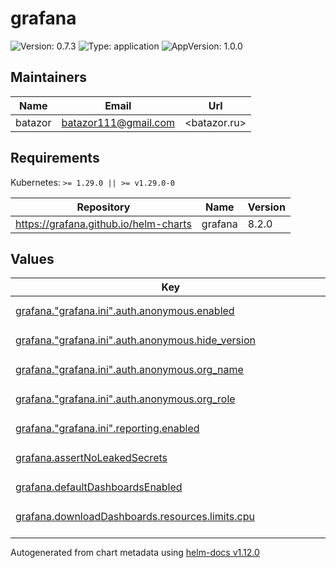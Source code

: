 # grafana

![Version: 0.7.3](https://img.shields.io/badge/Version-0.7.3-informational?style=flat-square) ![Type: application](https://img.shields.io/badge/Type-application-informational?style=flat-square) ![AppVersion: 1.0.0](https://img.shields.io/badge/AppVersion-1.0.0-informational?style=flat-square)

## Maintainers

| Name | Email | Url |
| ---- | ------ | --- |
| batazor | <batazor111@gmail.com> | <batazor.ru> |

## Requirements

Kubernetes: `>= 1.29.0 || >= v1.29.0-0`

| Repository | Name | Version |
|------------|------|---------|
| https://grafana.github.io/helm-charts | grafana | 8.2.0 |

## Values

<table height="400px" >
	<thead>
		<th>Key</th>
		<th>Type</th>
		<th>Default</th>
		<th>Description</th>
	</thead>
	<tbody>
		<tr>
			<td id="grafana--"grafana--ini"--auth--anonymous--enabled"><a href="./values.yaml#L194">grafana."grafana.ini".auth.anonymous.enabled</a></td>
			<td>
bool
</td>
			<td>
				<div style="max-width: 300px;">
<pre lang="json">
true
</pre>
</div>
			</td>
			<td></td>
		</tr>
		<tr>
			<td id="grafana--"grafana--ini"--auth--anonymous--hide_version"><a href="./values.yaml#L203">grafana."grafana.ini".auth.anonymous.hide_version</a></td>
			<td>
bool
</td>
			<td>
				<div style="max-width: 300px;">
<pre lang="json">
true
</pre>
</div>
			</td>
			<td></td>
		</tr>
		<tr>
			<td id="grafana--"grafana--ini"--auth--anonymous--org_name"><a href="./values.yaml#L197">grafana."grafana.ini".auth.anonymous.org_name</a></td>
			<td>
string
</td>
			<td>
				<div style="max-width: 300px;">
<pre lang="json">
"Main Org."
</pre>
</div>
			</td>
			<td></td>
		</tr>
		<tr>
			<td id="grafana--"grafana--ini"--auth--anonymous--org_role"><a href="./values.yaml#L200">grafana."grafana.ini".auth.anonymous.org_role</a></td>
			<td>
string
</td>
			<td>
				<div style="max-width: 300px;">
<pre lang="json">
"Viewer"
</pre>
</div>
			</td>
			<td></td>
		</tr>
		<tr>
			<td id="grafana--"grafana--ini"--reporting--enabled"><a href="./values.yaml#L190">grafana."grafana.ini".reporting.enabled</a></td>
			<td>
bool
</td>
			<td>
				<div style="max-width: 300px;">
<pre lang="json">
true
</pre>
</div>
			</td>
			<td></td>
		</tr>
		<tr>
			<td id="grafana--assertNoLeakedSecrets"><a href="./values.yaml#L18">grafana.assertNoLeakedSecrets</a></td>
			<td>
bool
</td>
			<td>
				<div style="max-width: 300px;">
<pre lang="json">
false
</pre>
</div>
			</td>
			<td></td>
		</tr>
		<tr>
			<td id="grafana--defaultDashboardsEnabled"><a href="./values.yaml#L22">grafana.defaultDashboardsEnabled</a></td>
			<td>
bool
</td>
			<td>
				<div style="max-width: 300px;">
<pre lang="json">
true
</pre>
</div>
			</td>
			<td></td>
		</tr>
		<tr>
			<td id="grafana--downloadDashboards--resources--limits--cpu"><a href="./values.yaml#L173">grafana.downloadDashboards.resources.limits.cpu</a></td>
			<td>
string
</td>
			<td>
				<div style="max-width: 300px;">
<pre lang="json">
"100m"
</pre>
</div>
			</td>
			<td></td>
		</tr>
		<tr>
			<td id="grafana--downloadDashboards--resources--limits--memory"><a href="./values.yaml#L174">grafana.downloadDashboards.resources.limits.memory</a></td>
			<td>
string
</td>
			<td>
				<div style="max-width: 300px;">
<pre lang="json">
"128Mi"
</pre>
</div>
			</td>
			<td></td>
		</tr>
		<tr>
			<td id="grafana--downloadDashboards--resources--requests--cpu"><a href="./values.yaml#L176">grafana.downloadDashboards.resources.requests.cpu</a></td>
			<td>
string
</td>
			<td>
				<div style="max-width: 300px;">
<pre lang="json">
"25m"
</pre>
</div>
			</td>
			<td></td>
		</tr>
		<tr>
			<td id="grafana--downloadDashboards--resources--requests--memory"><a href="./values.yaml#L177">grafana.downloadDashboards.resources.requests.memory</a></td>
			<td>
string
</td>
			<td>
				<div style="max-width: 300px;">
<pre lang="json">
"64Mi"
</pre>
</div>
			</td>
			<td></td>
		</tr>
		<tr>
			<td id="grafana--enabled"><a href="./values.yaml#L7">grafana.enabled</a></td>
			<td>
bool
</td>
			<td>
				<div style="max-width: 300px;">
<pre lang="json">
true
</pre>
</div>
			</td>
			<td></td>
		</tr>
		<tr>
			<td id="grafana--env--GF_DIAGNOSTICS_PROFILING_ADDR"><a href="./values.yaml#L95">grafana.env.GF_DIAGNOSTICS_PROFILING_ADDR</a></td>
			<td>
string
</td>
			<td>
				<div style="max-width: 300px;">
<pre lang="json">
"0.0.0.0"
</pre>
</div>
			</td>
			<td></td>
		</tr>
		<tr>
			<td id="grafana--env--GF_DIAGNOSTICS_PROFILING_ENABLED"><a href="./values.yaml#L94">grafana.env.GF_DIAGNOSTICS_PROFILING_ENABLED</a></td>
			<td>
bool
</td>
			<td>
				<div style="max-width: 300px;">
<pre lang="json">
true
</pre>
</div>
			</td>
			<td></td>
		</tr>
		<tr>
			<td id="grafana--env--GF_DIAGNOSTICS_PROFILING_PORT"><a href="./values.yaml#L96">grafana.env.GF_DIAGNOSTICS_PROFILING_PORT</a></td>
			<td>
int
</td>
			<td>
				<div style="max-width: 300px;">
<pre lang="json">
6060
</pre>
</div>
			</td>
			<td></td>
		</tr>
		<tr>
			<td id="grafana--env--GF_FEATURE_TOGGLES_ENABLE"><a href="./values.yaml#L93">grafana.env.GF_FEATURE_TOGGLES_ENABLE</a></td>
			<td>
string
</td>
			<td>
				<div style="max-width: 300px;">
<pre lang="json">
"flameGraph,traceToProfiles,accessControlOnCall"
</pre>
</div>
			</td>
			<td></td>
		</tr>
		<tr>
			<td id="grafana--extraContainerVolumes[0]--emptyDir"><a href="./values.yaml#L164">grafana.extraContainerVolumes[0].emptyDir</a></td>
			<td>
object
</td>
			<td>
				<div style="max-width: 300px;">
<pre lang="json">
{}
</pre>
</div>
			</td>
			<td></td>
		</tr>
		<tr>
			<td id="grafana--extraContainerVolumes[0]--name"><a href="./values.yaml#L163">grafana.extraContainerVolumes[0].name</a></td>
			<td>
string
</td>
			<td>
				<div style="max-width: 300px;">
<pre lang="json">
"grafana-plugins"
</pre>
</div>
			</td>
			<td></td>
		</tr>
		<tr>
			<td id="grafana--extraInitContainers[0]--args[0]"><a href="./values.yaml#L140">grafana.extraInitContainers[0].args[0]</a></td>
			<td>
string
</td>
			<td>
				<div style="max-width: 300px;">
<pre lang="json">
"# Get pluginName zip\ncurl -L \\\n-H \"Accept: application/octet-stream\" \\\n-o /tmp/grafana-lokiexplore-app-latest.zip \\\nhttps://storage.googleapis.com/integration-artifacts/grafana-lokiexplore-app/grafana-lokiexplore-app-latest.zip --insecure\n\n# Unzip pluginName where grafana read plugins\nunzip /tmp/grafana-lokiexplore-app-latest.zip -d /var/lib/grafana/plugins\n"
</pre>
</div>
			</td>
			<td></td>
		</tr>
		<tr>
			<td id="grafana--extraInitContainers[0]--command[0]"><a href="./values.yaml#L138">grafana.extraInitContainers[0].command[0]</a></td>
			<td>
string
</td>
			<td>
				<div style="max-width: 300px;">
<pre lang="json">
"sh"
</pre>
</div>
			</td>
			<td></td>
		</tr>
		<tr>
			<td id="grafana--extraInitContainers[0]--command[1]"><a href="./values.yaml#L138">grafana.extraInitContainers[0].command[1]</a></td>
			<td>
string
</td>
			<td>
				<div style="max-width: 300px;">
<pre lang="json">
"-c"
</pre>
</div>
			</td>
			<td></td>
		</tr>
		<tr>
			<td id="grafana--extraInitContainers[0]--image"><a href="./values.yaml#L137">grafana.extraInitContainers[0].image</a></td>
			<td>
string
</td>
			<td>
				<div style="max-width: 300px;">
<pre lang="json">
"quay.io/curl/curl:latest"
</pre>
</div>
			</td>
			<td></td>
		</tr>
		<tr>
			<td id="grafana--extraInitContainers[0]--name"><a href="./values.yaml#L136">grafana.extraInitContainers[0].name</a></td>
			<td>
string
</td>
			<td>
				<div style="max-width: 300px;">
<pre lang="json">
"plugin-init"
</pre>
</div>
			</td>
			<td></td>
		</tr>
		<tr>
			<td id="grafana--extraInitContainers[0]--resources--limits--cpu"><a href="./values.yaml#L152">grafana.extraInitContainers[0].resources.limits.cpu</a></td>
			<td>
string
</td>
			<td>
				<div style="max-width: 300px;">
<pre lang="json">
"100m"
</pre>
</div>
			</td>
			<td></td>
		</tr>
		<tr>
			<td id="grafana--extraInitContainers[0]--resources--limits--memory"><a href="./values.yaml#L153">grafana.extraInitContainers[0].resources.limits.memory</a></td>
			<td>
string
</td>
			<td>
				<div style="max-width: 300px;">
<pre lang="json">
"128Mi"
</pre>
</div>
			</td>
			<td></td>
		</tr>
		<tr>
			<td id="grafana--extraInitContainers[0]--resources--requests--cpu"><a href="./values.yaml#L155">grafana.extraInitContainers[0].resources.requests.cpu</a></td>
			<td>
string
</td>
			<td>
				<div style="max-width: 300px;">
<pre lang="json">
"25m"
</pre>
</div>
			</td>
			<td></td>
		</tr>
		<tr>
			<td id="grafana--extraInitContainers[0]--resources--requests--memory"><a href="./values.yaml#L156">grafana.extraInitContainers[0].resources.requests.memory</a></td>
			<td>
string
</td>
			<td>
				<div style="max-width: 300px;">
<pre lang="json">
"64Mi"
</pre>
</div>
			</td>
			<td></td>
		</tr>
		<tr>
			<td id="grafana--extraInitContainers[0]--volumeMounts[0]--mountPath"><a href="./values.yaml#L160">grafana.extraInitContainers[0].volumeMounts[0].mountPath</a></td>
			<td>
string
</td>
			<td>
				<div style="max-width: 300px;">
<pre lang="json">
"/var/lib/grafana/plugins"
</pre>
</div>
			</td>
			<td></td>
		</tr>
		<tr>
			<td id="grafana--extraInitContainers[0]--volumeMounts[0]--name"><a href="./values.yaml#L159">grafana.extraInitContainers[0].volumeMounts[0].name</a></td>
			<td>
string
</td>
			<td>
				<div style="max-width: 300px;">
<pre lang="json">
"grafana-plugins"
</pre>
</div>
			</td>
			<td></td>
		</tr>
		<tr>
			<td id="grafana--extraVolumeMounts[0]--mountPath"><a href="./values.yaml#L168">grafana.extraVolumeMounts[0].mountPath</a></td>
			<td>
string
</td>
			<td>
				<div style="max-width: 300px;">
<pre lang="json">
"/var/lib/grafana/plugins"
</pre>
</div>
			</td>
			<td></td>
		</tr>
		<tr>
			<td id="grafana--extraVolumeMounts[0]--name"><a href="./values.yaml#L167">grafana.extraVolumeMounts[0].name</a></td>
			<td>
string
</td>
			<td>
				<div style="max-width: 300px;">
<pre lang="json">
"grafana-plugins"
</pre>
</div>
			</td>
			<td></td>
		</tr>
		<tr>
			<td id="grafana--imageRenderer--enabled"><a href="./values.yaml#L51">grafana.imageRenderer.enabled</a></td>
			<td>
bool
</td>
			<td>
				<div style="max-width: 300px;">
<pre lang="json">
true
</pre>
</div>
			</td>
			<td></td>
		</tr>
		<tr>
			<td id="grafana--imageRenderer--resources--limits--cpu"><a href="./values.yaml#L68">grafana.imageRenderer.resources.limits.cpu</a></td>
			<td>
string
</td>
			<td>
				<div style="max-width: 300px;">
<pre lang="json">
"300m"
</pre>
</div>
			</td>
			<td></td>
		</tr>
		<tr>
			<td id="grafana--imageRenderer--resources--limits--memory"><a href="./values.yaml#L69">grafana.imageRenderer.resources.limits.memory</a></td>
			<td>
string
</td>
			<td>
				<div style="max-width: 300px;">
<pre lang="json">
"256Mi"
</pre>
</div>
			</td>
			<td></td>
		</tr>
		<tr>
			<td id="grafana--imageRenderer--resources--requests--cpu"><a href="./values.yaml#L71">grafana.imageRenderer.resources.requests.cpu</a></td>
			<td>
string
</td>
			<td>
				<div style="max-width: 300px;">
<pre lang="json">
"25m"
</pre>
</div>
			</td>
			<td></td>
		</tr>
		<tr>
			<td id="grafana--imageRenderer--resources--requests--memory"><a href="./values.yaml#L72">grafana.imageRenderer.resources.requests.memory</a></td>
			<td>
string
</td>
			<td>
				<div style="max-width: 300px;">
<pre lang="json">
"64Mi"
</pre>
</div>
			</td>
			<td></td>
		</tr>
		<tr>
			<td id="grafana--imageRenderer--revisionHistoryLimit"><a href="./values.yaml#L53">grafana.imageRenderer.revisionHistoryLimit</a></td>
			<td>
int
</td>
			<td>
				<div style="max-width: 300px;">
<pre lang="json">
2
</pre>
</div>
			</td>
			<td></td>
		</tr>
		<tr>
			<td id="grafana--imageRenderer--securityContext--fsGroup"><a href="./values.yaml#L59">grafana.imageRenderer.securityContext.fsGroup</a></td>
			<td>
int
</td>
			<td>
				<div style="max-width: 300px;">
<pre lang="json">
472
</pre>
</div>
			</td>
			<td></td>
		</tr>
		<tr>
			<td id="grafana--imageRenderer--securityContext--runAsGroup"><a href="./values.yaml#L58">grafana.imageRenderer.securityContext.runAsGroup</a></td>
			<td>
int
</td>
			<td>
				<div style="max-width: 300px;">
<pre lang="json">
472
</pre>
</div>
			</td>
			<td></td>
		</tr>
		<tr>
			<td id="grafana--imageRenderer--securityContext--runAsNonRoot"><a href="./values.yaml#L56">grafana.imageRenderer.securityContext.runAsNonRoot</a></td>
			<td>
bool
</td>
			<td>
				<div style="max-width: 300px;">
<pre lang="json">
true
</pre>
</div>
			</td>
			<td></td>
		</tr>
		<tr>
			<td id="grafana--imageRenderer--securityContext--runAsUser"><a href="./values.yaml#L57">grafana.imageRenderer.securityContext.runAsUser</a></td>
			<td>
int
</td>
			<td>
				<div style="max-width: 300px;">
<pre lang="json">
472
</pre>
</div>
			</td>
			<td></td>
		</tr>
		<tr>
			<td id="grafana--imageRenderer--serviceMonitor--enabled"><a href="./values.yaml#L62">grafana.imageRenderer.serviceMonitor.enabled</a></td>
			<td>
bool
</td>
			<td>
				<div style="max-width: 300px;">
<pre lang="json">
true
</pre>
</div>
			</td>
			<td></td>
		</tr>
		<tr>
			<td id="grafana--imageRenderer--serviceMonitor--interval"><a href="./values.yaml#L64">grafana.imageRenderer.serviceMonitor.interval</a></td>
			<td>
string
</td>
			<td>
				<div style="max-width: 300px;">
<pre lang="json">
"1m"
</pre>
</div>
			</td>
			<td></td>
		</tr>
		<tr>
			<td id="grafana--imageRenderer--serviceMonitor--selfMonitor"><a href="./values.yaml#L63">grafana.imageRenderer.serviceMonitor.selfMonitor</a></td>
			<td>
bool
</td>
			<td>
				<div style="max-width: 300px;">
<pre lang="json">
true
</pre>
</div>
			</td>
			<td></td>
		</tr>
		<tr>
			<td id="grafana--ingress--annotations--"cert-manager--io/cluster-issuer""><a href="./values.yaml#L78">grafana.ingress.annotations."cert-manager.io/cluster-issuer"</a></td>
			<td>
string
</td>
			<td>
				<div style="max-width: 300px;">
<pre lang="json">
"cert-manager-production"
</pre>
</div>
			</td>
			<td></td>
		</tr>
		<tr>
			<td id="grafana--ingress--annotations--"nginx--ingress--kubernetes--io/enable-opentelemetry""><a href="./values.yaml#L80">grafana.ingress.annotations."nginx.ingress.kubernetes.io/enable-opentelemetry"</a></td>
			<td>
string
</td>
			<td>
				<div style="max-width: 300px;">
<pre lang="json">
"true"
</pre>
</div>
			</td>
			<td></td>
		</tr>
		<tr>
			<td id="grafana--ingress--annotations--"nginx--ingress--kubernetes--io/enable-owasp-core-rules""><a href="./values.yaml#L79">grafana.ingress.annotations."nginx.ingress.kubernetes.io/enable-owasp-core-rules"</a></td>
			<td>
string
</td>
			<td>
				<div style="max-width: 300px;">
<pre lang="json">
"true"
</pre>
</div>
			</td>
			<td></td>
		</tr>
		<tr>
			<td id="grafana--ingress--enabled"><a href="./values.yaml#L75">grafana.ingress.enabled</a></td>
			<td>
bool
</td>
			<td>
				<div style="max-width: 300px;">
<pre lang="json">
true
</pre>
</div>
			</td>
			<td></td>
		</tr>
		<tr>
			<td id="grafana--ingress--hosts[0]"><a href="./values.yaml#L83">grafana.ingress.hosts[0]</a></td>
			<td>
string
</td>
			<td>
				<div style="max-width: 300px;">
<pre lang="json">
"grafana.shortlink.best"
</pre>
</div>
			</td>
			<td></td>
		</tr>
		<tr>
			<td id="grafana--ingress--path"><a href="./values.yaml#L85">grafana.ingress.path</a></td>
			<td>
string
</td>
			<td>
				<div style="max-width: 300px;">
<pre lang="json">
"/"
</pre>
</div>
			</td>
			<td></td>
		</tr>
		<tr>
			<td id="grafana--ingress--tls[0]--hosts[0]"><a href="./values.yaml#L90">grafana.ingress.tls[0].hosts[0]</a></td>
			<td>
string
</td>
			<td>
				<div style="max-width: 300px;">
<pre lang="json">
"grafana.shortlink.best"
</pre>
</div>
			</td>
			<td></td>
		</tr>
		<tr>
			<td id="grafana--ingress--tls[0]--secretName"><a href="./values.yaml#L88">grafana.ingress.tls[0].secretName</a></td>
			<td>
string
</td>
			<td>
				<div style="max-width: 300px;">
<pre lang="json">
"grafana-ingress-tls"
</pre>
</div>
			</td>
			<td></td>
		</tr>
		<tr>
			<td id="grafana--initChownData--resources--limits--cpu"><a href="./values.yaml#L182">grafana.initChownData.resources.limits.cpu</a></td>
			<td>
string
</td>
			<td>
				<div style="max-width: 300px;">
<pre lang="json">
"100m"
</pre>
</div>
			</td>
			<td></td>
		</tr>
		<tr>
			<td id="grafana--initChownData--resources--limits--memory"><a href="./values.yaml#L183">grafana.initChownData.resources.limits.memory</a></td>
			<td>
string
</td>
			<td>
				<div style="max-width: 300px;">
<pre lang="json">
"128Mi"
</pre>
</div>
			</td>
			<td></td>
		</tr>
		<tr>
			<td id="grafana--initChownData--resources--requests--cpu"><a href="./values.yaml#L185">grafana.initChownData.resources.requests.cpu</a></td>
			<td>
string
</td>
			<td>
				<div style="max-width: 300px;">
<pre lang="json">
"25m"
</pre>
</div>
			</td>
			<td></td>
		</tr>
		<tr>
			<td id="grafana--initChownData--resources--requests--memory"><a href="./values.yaml#L186">grafana.initChownData.resources.requests.memory</a></td>
			<td>
string
</td>
			<td>
				<div style="max-width: 300px;">
<pre lang="json">
"64Mi"
</pre>
</div>
			</td>
			<td></td>
		</tr>
		<tr>
			<td id="grafana--namespaceOverride"><a href="./values.yaml#L8">grafana.namespaceOverride</a></td>
			<td>
string
</td>
			<td>
				<div style="max-width: 300px;">
<pre lang="json">
""
</pre>
</div>
			</td>
			<td></td>
		</tr>
		<tr>
			<td id="grafana--persistence--enabled"><a href="./values.yaml#L35">grafana.persistence.enabled</a></td>
			<td>
bool
</td>
			<td>
				<div style="max-width: 300px;">
<pre lang="json">
true
</pre>
</div>
			</td>
			<td></td>
		</tr>
		<tr>
			<td id="grafana--persistence--inMemory--enabled"><a href="./values.yaml#L38">grafana.persistence.inMemory.enabled</a></td>
			<td>
bool
</td>
			<td>
				<div style="max-width: 300px;">
<pre lang="json">
true
</pre>
</div>
			</td>
			<td></td>
		</tr>
		<tr>
			<td id="grafana--persistence--storageClassName"><a href="./values.yaml#L36">grafana.persistence.storageClassName</a></td>
			<td>
string
</td>
			<td>
				<div style="max-width: 300px;">
<pre lang="json">
"local-path"
</pre>
</div>
			</td>
			<td></td>
		</tr>
		<tr>
			<td id="grafana--plugins[0]"><a href="./values.yaml#L130">grafana.plugins[0]</a></td>
			<td>
string
</td>
			<td>
				<div style="max-width: 300px;">
<pre lang="json">
"grafana-polystat-panel"
</pre>
</div>
			</td>
			<td></td>
		</tr>
		<tr>
			<td id="grafana--plugins[1]"><a href="./values.yaml#L131">grafana.plugins[1]</a></td>
			<td>
string
</td>
			<td>
				<div style="max-width: 300px;">
<pre lang="json">
"grafana-oncall-app"
</pre>
</div>
			</td>
			<td></td>
		</tr>
		<tr>
			<td id="grafana--plugins[2]"><a href="./values.yaml#L132">grafana.plugins[2]</a></td>
			<td>
string
</td>
			<td>
				<div style="max-width: 300px;">
<pre lang="json">
"cloudflare-app"
</pre>
</div>
			</td>
			<td></td>
		</tr>
		<tr>
			<td id="grafana--plugins[3]"><a href="./values.yaml#L133">grafana.plugins[3]</a></td>
			<td>
string
</td>
			<td>
				<div style="max-width: 300px;">
<pre lang="json">
"hamedkarbasi93-kafka-datasource"
</pre>
</div>
			</td>
			<td></td>
		</tr>
		<tr>
			<td id="grafana--podAnnotations--"pyroscope--grafana--com/port""><a href="./values.yaml#L12">grafana.podAnnotations."pyroscope.grafana.com/port"</a></td>
			<td>
string
</td>
			<td>
				<div style="max-width: 300px;">
<pre lang="json">
"6060"
</pre>
</div>
			</td>
			<td></td>
		</tr>
		<tr>
			<td id="grafana--podAnnotations--"pyroscope--grafana--com/scrape""><a href="./values.yaml#L11">grafana.podAnnotations."pyroscope.grafana.com/scrape"</a></td>
			<td>
string
</td>
			<td>
				<div style="max-width: 300px;">
<pre lang="json">
"true"
</pre>
</div>
			</td>
			<td></td>
		</tr>
		<tr>
			<td id="grafana--resources--limits--cpu"><a href="./values.yaml#L28">grafana.resources.limits.cpu</a></td>
			<td>
string
</td>
			<td>
				<div style="max-width: 300px;">
<pre lang="json">
"300m"
</pre>
</div>
			</td>
			<td></td>
		</tr>
		<tr>
			<td id="grafana--resources--limits--memory"><a href="./values.yaml#L29">grafana.resources.limits.memory</a></td>
			<td>
string
</td>
			<td>
				<div style="max-width: 300px;">
<pre lang="json">
"256Mi"
</pre>
</div>
			</td>
			<td></td>
		</tr>
		<tr>
			<td id="grafana--resources--requests--cpu"><a href="./values.yaml#L31">grafana.resources.requests.cpu</a></td>
			<td>
string
</td>
			<td>
				<div style="max-width: 300px;">
<pre lang="json">
"100m"
</pre>
</div>
			</td>
			<td></td>
		</tr>
		<tr>
			<td id="grafana--resources--requests--memory"><a href="./values.yaml#L32">grafana.resources.requests.memory</a></td>
			<td>
string
</td>
			<td>
				<div style="max-width: 300px;">
<pre lang="json">
"128Mi"
</pre>
</div>
			</td>
			<td></td>
		</tr>
		<tr>
			<td id="grafana--revisionHistoryLimit"><a href="./values.yaml#L40">grafana.revisionHistoryLimit</a></td>
			<td>
int
</td>
			<td>
				<div style="max-width: 300px;">
<pre lang="json">
2
</pre>
</div>
			</td>
			<td></td>
		</tr>
		<tr>
			<td id="grafana--serviceMonitor--enabled"><a href="./values.yaml#L43">grafana.serviceMonitor.enabled</a></td>
			<td>
bool
</td>
			<td>
				<div style="max-width: 300px;">
<pre lang="json">
true
</pre>
</div>
			</td>
			<td></td>
		</tr>
		<tr>
			<td id="grafana--serviceMonitor--interval"><a href="./values.yaml#L45">grafana.serviceMonitor.interval</a></td>
			<td>
string
</td>
			<td>
				<div style="max-width: 300px;">
<pre lang="json">
"1m"
</pre>
</div>
			</td>
			<td></td>
		</tr>
		<tr>
			<td id="grafana--serviceMonitor--labels--release"><a href="./values.yaml#L48">grafana.serviceMonitor.labels.release</a></td>
			<td>
string
</td>
			<td>
				<div style="max-width: 300px;">
<pre lang="json">
"prometheus-operator"
</pre>
</div>
			</td>
			<td></td>
		</tr>
		<tr>
			<td id="grafana--serviceMonitor--selfMonitor"><a href="./values.yaml#L44">grafana.serviceMonitor.selfMonitor</a></td>
			<td>
bool
</td>
			<td>
				<div style="max-width: 300px;">
<pre lang="json">
true
</pre>
</div>
			</td>
			<td></td>
		</tr>
		<tr>
			<td id="grafana--sidecar--alerts--enabled"><a href="./values.yaml#L100">grafana.sidecar.alerts.enabled</a></td>
			<td>
bool
</td>
			<td>
				<div style="max-width: 300px;">
<pre lang="json">
true
</pre>
</div>
			</td>
			<td></td>
		</tr>
		<tr>
			<td id="grafana--sidecar--alerts--searchNamespace"><a href="./values.yaml#L101">grafana.sidecar.alerts.searchNamespace</a></td>
			<td>
string
</td>
			<td>
				<div style="max-width: 300px;">
<pre lang="json">
"ALL"
</pre>
</div>
			</td>
			<td></td>
		</tr>
		<tr>
			<td id="grafana--sidecar--dashboards--defaultFolderName"><a href="./values.yaml#L104">grafana.sidecar.dashboards.defaultFolderName</a></td>
			<td>
string
</td>
			<td>
				<div style="max-width: 300px;">
<pre lang="json">
"General"
</pre>
</div>
			</td>
			<td></td>
		</tr>
		<tr>
			<td id="grafana--sidecar--dashboards--enabled"><a href="./values.yaml#L103">grafana.sidecar.dashboards.enabled</a></td>
			<td>
bool
</td>
			<td>
				<div style="max-width: 300px;">
<pre lang="json">
true
</pre>
</div>
			</td>
			<td></td>
		</tr>
		<tr>
			<td id="grafana--sidecar--dashboards--folder"><a href="./values.yaml#L106">grafana.sidecar.dashboards.folder</a></td>
			<td>
string
</td>
			<td>
				<div style="max-width: 300px;">
<pre lang="json">
"/tmp/dashboards"
</pre>
</div>
			</td>
			<td></td>
		</tr>
		<tr>
			<td id="grafana--sidecar--dashboards--folderAnnotation"><a href="./values.yaml#L107">grafana.sidecar.dashboards.folderAnnotation</a></td>
			<td>
string
</td>
			<td>
				<div style="max-width: 300px;">
<pre lang="json">
"grafana_dashboard_folder"
</pre>
</div>
			</td>
			<td></td>
		</tr>
		<tr>
			<td id="grafana--sidecar--dashboards--provider--foldersFromFilesStructure"><a href="./values.yaml#L109">grafana.sidecar.dashboards.provider.foldersFromFilesStructure</a></td>
			<td>
bool
</td>
			<td>
				<div style="max-width: 300px;">
<pre lang="json">
true
</pre>
</div>
			</td>
			<td></td>
		</tr>
		<tr>
			<td id="grafana--sidecar--dashboards--searchNamespace"><a href="./values.yaml#L105">grafana.sidecar.dashboards.searchNamespace</a></td>
			<td>
string
</td>
			<td>
				<div style="max-width: 300px;">
<pre lang="json">
"ALL"
</pre>
</div>
			</td>
			<td></td>
		</tr>
		<tr>
			<td id="grafana--sidecar--datasources--enabled"><a href="./values.yaml#L111">grafana.sidecar.datasources.enabled</a></td>
			<td>
bool
</td>
			<td>
				<div style="max-width: 300px;">
<pre lang="json">
true
</pre>
</div>
			</td>
			<td></td>
		</tr>
		<tr>
			<td id="grafana--sidecar--datasources--searchNamespace"><a href="./values.yaml#L112">grafana.sidecar.datasources.searchNamespace</a></td>
			<td>
string
</td>
			<td>
				<div style="max-width: 300px;">
<pre lang="json">
"ALL"
</pre>
</div>
			</td>
			<td></td>
		</tr>
		<tr>
			<td id="grafana--sidecar--notifiers--enabled"><a href="./values.yaml#L119">grafana.sidecar.notifiers.enabled</a></td>
			<td>
bool
</td>
			<td>
				<div style="max-width: 300px;">
<pre lang="json">
true
</pre>
</div>
			</td>
			<td></td>
		</tr>
		<tr>
			<td id="grafana--sidecar--notifiers--searchNamespace"><a href="./values.yaml#L120">grafana.sidecar.notifiers.searchNamespace</a></td>
			<td>
string
</td>
			<td>
				<div style="max-width: 300px;">
<pre lang="json">
"ALL"
</pre>
</div>
			</td>
			<td></td>
		</tr>
		<tr>
			<td id="grafana--sidecar--plugins--enabled"><a href="./values.yaml#L114">grafana.sidecar.plugins.enabled</a></td>
			<td>
bool
</td>
			<td>
				<div style="max-width: 300px;">
<pre lang="json">
true
</pre>
</div>
			</td>
			<td></td>
		</tr>
		<tr>
			<td id="grafana--sidecar--plugins--initPlugins"><a href="./values.yaml#L117">grafana.sidecar.plugins.initPlugins</a></td>
			<td>
bool
</td>
			<td>
				<div style="max-width: 300px;">
<pre lang="json">
true
</pre>
</div>
			</td>
			<td></td>
		</tr>
		<tr>
			<td id="grafana--sidecar--plugins--searchNamespace"><a href="./values.yaml#L115">grafana.sidecar.plugins.searchNamespace</a></td>
			<td>
string
</td>
			<td>
				<div style="max-width: 300px;">
<pre lang="json">
"ALL"
</pre>
</div>
			</td>
			<td></td>
		</tr>
		<tr>
			<td id="grafana--sidecar--plugins--skipReload"><a href="./values.yaml#L116">grafana.sidecar.plugins.skipReload</a></td>
			<td>
bool
</td>
			<td>
				<div style="max-width: 300px;">
<pre lang="json">
true
</pre>
</div>
			</td>
			<td></td>
		</tr>
		<tr>
			<td id="grafana--sidecar--resources--limits--cpu"><a href="./values.yaml#L123">grafana.sidecar.resources.limits.cpu</a></td>
			<td>
string
</td>
			<td>
				<div style="max-width: 300px;">
<pre lang="json">
"100m"
</pre>
</div>
			</td>
			<td></td>
		</tr>
		<tr>
			<td id="grafana--sidecar--resources--limits--memory"><a href="./values.yaml#L124">grafana.sidecar.resources.limits.memory</a></td>
			<td>
string
</td>
			<td>
				<div style="max-width: 300px;">
<pre lang="json">
"128Mi"
</pre>
</div>
			</td>
			<td></td>
		</tr>
		<tr>
			<td id="grafana--sidecar--resources--requests--cpu"><a href="./values.yaml#L126">grafana.sidecar.resources.requests.cpu</a></td>
			<td>
string
</td>
			<td>
				<div style="max-width: 300px;">
<pre lang="json">
"25m"
</pre>
</div>
			</td>
			<td></td>
		</tr>
		<tr>
			<td id="grafana--sidecar--resources--requests--memory"><a href="./values.yaml#L127">grafana.sidecar.resources.requests.memory</a></td>
			<td>
string
</td>
			<td>
				<div style="max-width: 300px;">
<pre lang="json">
"64Mi"
</pre>
</div>
			</td>
			<td></td>
		</tr>
		<tr>
			<td id="grafana--testFramework--enabled"><a href="./values.yaml#L15">grafana.testFramework.enabled</a></td>
			<td>
bool
</td>
			<td>
				<div style="max-width: 300px;">
<pre lang="json">
false
</pre>
</div>
			</td>
			<td></td>
		</tr>
	</tbody>
</table>

----------------------------------------------
Autogenerated from chart metadata using [helm-docs v1.12.0](https://github.com/norwoodj/helm-docs/releases/v1.12.0)
